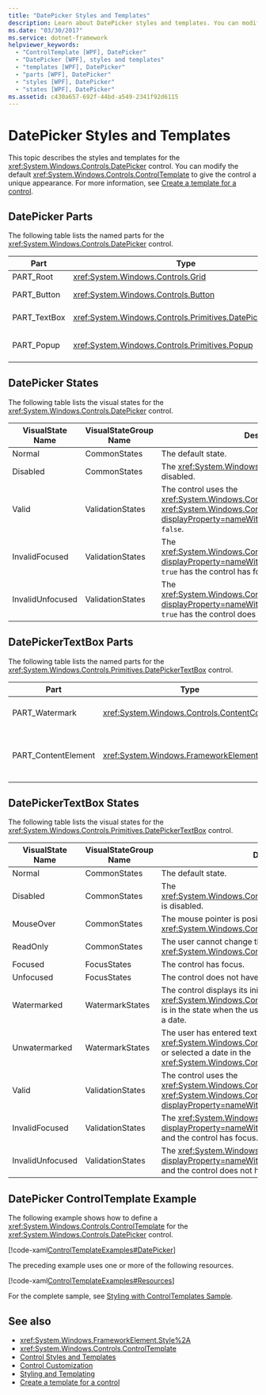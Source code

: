 ```yaml
---
title: "DatePicker Styles and Templates"
description: Learn about DatePicker styles and templates. You can modify the default ControlTemplate to give the control a unique appearance.
ms.date: "03/30/2017"
ms.service: dotnet-framework
helpviewer_keywords: 
  - "ControlTemplate [WPF], DatePicker"
  - "DatePicker [WPF], styles and templates"
  - "templates [WPF], DatePicker"
  - "parts [WPF], DatePicker"
  - "styles [WPF], DatePicker"
  - "states [WPF], DatePicker"
ms.assetid: c430a657-692f-44bd-a549-2341f92d6115
---
```

# DatePicker Styles and Templates

This topic describes the styles and templates for the <xref:System.Windows.Controls.DatePicker> control. You can modify the default <xref:System.Windows.Controls.ControlTemplate> to give the control a unique appearance. For more information, see [Create a template for a control](how-to-create-apply-template.md).

## DatePicker Parts

The following table lists the named parts for the <xref:System.Windows.Controls.DatePicker> control.

|Part|Type|Description|
|-|-|-|
|PART_Root|<xref:System.Windows.Controls.Grid>|The root of the control.|
|PART_Button|<xref:System.Windows.Controls.Button>|The button that opens and closes the <xref:System.Windows.Controls.Calendar>.|
|PART_TextBox|<xref:System.Windows.Controls.Primitives.DatePickerTextBox>|The text box that allows you to input a date.|
|PART_Popup|<xref:System.Windows.Controls.Primitives.Popup>|The popup for the <xref:System.Windows.Controls.DatePicker> control.|

## DatePicker States

The following table lists the visual states for the <xref:System.Windows.Controls.DatePicker> control.

|VisualState Name|VisualStateGroup Name|Description|
|-|-|-|
|Normal|CommonStates|The default state.|
|Disabled|CommonStates|The <xref:System.Windows.Controls.DatePicker> is disabled.|
|Valid|ValidationStates|The control uses the <xref:System.Windows.Controls.Validation> class and the <xref:System.Windows.Controls.Validation.HasError%2A?displayProperty=nameWithType> attached property is `false`.|
|InvalidFocused|ValidationStates|The <xref:System.Windows.Controls.Validation.HasError%2A?displayProperty=nameWithType> attached property is `true` has the control has focus.|
|InvalidUnfocused|ValidationStates|The <xref:System.Windows.Controls.Validation.HasError%2A?displayProperty=nameWithType> attached property is `true` has the control does not have focus.|

## DatePickerTextBox Parts

The following table lists the named parts for the <xref:System.Windows.Controls.Primitives.DatePickerTextBox> control.

|Part|Type|Description|
|-|-|-|
|PART_Watermark|<xref:System.Windows.Controls.ContentControl>|The element that contains the initial text in the <xref:System.Windows.Controls.DatePicker>.|
|PART_ContentElement|<xref:System.Windows.FrameworkElement>|A visual element that can contain a <xref:System.Windows.FrameworkElement>. The text of the <xref:System.Windows.Controls.TextBox> is displayed in this element.|

## DatePickerTextBox States

The following table lists the visual states for the <xref:System.Windows.Controls.Primitives.DatePickerTextBox> control.

|VisualState Name|VisualStateGroup Name|Description|
|-|-|-|
|Normal|CommonStates|The default state.|
|Disabled|CommonStates|The <xref:System.Windows.Controls.Primitives.DatePickerTextBox> is disabled.|
|MouseOver|CommonStates|The mouse pointer is positioned over the <xref:System.Windows.Controls.Primitives.DatePickerTextBox>.|
|ReadOnly|CommonStates|The user cannot change the text in the <xref:System.Windows.Controls.Primitives.DatePickerTextBox>.|
|Focused|FocusStates|The control has focus.|
|Unfocused|FocusStates|The control does not have focus.|
|Watermarked|WatermarkStates|The control displays its initial text.  The <xref:System.Windows.Controls.Primitives.DatePickerTextBox> is in the state when the user has not entered text or selected a date.|
|Unwatermarked|WatermarkStates|The user has entered text into the <xref:System.Windows.Controls.Primitives.DatePickerTextBox> or selected a date in the <xref:System.Windows.Controls.DatePicker>.|
|Valid|ValidationStates|The control uses the <xref:System.Windows.Controls.Validation> class and the <xref:System.Windows.Controls.Validation.HasError%2A?displayProperty=nameWithType> attached property is `false`.|
|InvalidFocused|ValidationStates|The <xref:System.Windows.Controls.Validation.HasError%2A?displayProperty=nameWithType> attached property is `true` and the control has focus.|
|InvalidUnfocused|ValidationStates|The <xref:System.Windows.Controls.Validation.HasError%2A?displayProperty=nameWithType> attached property is `true` and the control does not have focus.|

## DatePicker ControlTemplate Example

The following example shows how to define a <xref:System.Windows.Controls.ControlTemplate> for the <xref:System.Windows.Controls.DatePicker> control.

[!code-xaml[ControlTemplateExamples#DatePicker](~/samples/snippets/csharp/VS_Snippets_Wpf/ControlTemplateExamples/CS/resources/datepicker.xaml#datepicker)]

The preceding example uses one or more of the following resources.

[!code-xaml[ControlTemplateExamples#Resources](~/samples/snippets/csharp/VS_Snippets_Wpf/ControlTemplateExamples/CS/resources/shared.xaml#resources)]

For the complete sample, see [Styling with ControlTemplates Sample](https://github.com/Microsoft/WPF-Samples/tree/master/Styles%20&%20Templates/IntroToStylingAndTemplating).

## See also

- <xref:System.Windows.FrameworkElement.Style%2A>
- <xref:System.Windows.Controls.ControlTemplate>
- [Control Styles and Templates](control-styles-and-templates.md)
- [Control Customization](control-customization.md)
- [Styling and Templating](styles-templates-overview.md)
- [Create a template for a control](how-to-create-apply-template.md)
